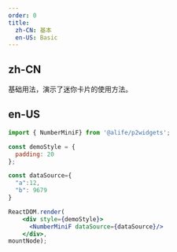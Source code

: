 ```yaml
---
order: 0
title:
  zh-CN: 基本
  en-US: Basic
---
```


## zh-CN

基础用法，演示了迷你卡片的使用方法。

## en-US


````jsx
import { NumberMiniF} from '@alife/p2widgets';

const demoStyle = {
  padding: 20
};

const dataSource={
  "a":12,
  "b": 9679
}

ReactDOM.render(
    <div style={demoStyle}>
      <NumberMiniF dataSource={dataSource}/>
    </div>,
mountNode);
````
